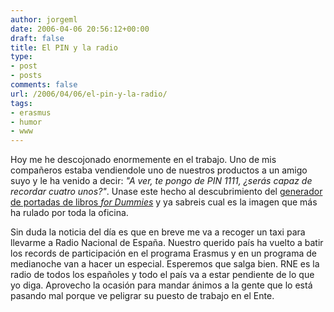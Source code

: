 ```yaml
---
author: jorgeml
date: 2006-04-06 20:56:12+00:00
draft: false
title: El PIN y la radio
type: 
- post
- posts
comments: false
url: /2006/04/06/el-pin-y-la-radio/
tags:
- erasmus
- humor
- www
---
```


Hoy me he descojonado enormemente en el trabajo. Uno de mis compañeros estaba vendiendole uno de nuestros productos a un amigo suyo y le ha venido a decir: _"A ver, te pongo de PIN 1111, ¿serás capaz de recordar cuatro unos?"_. Unase este hecho al descubrimiento del [generador de portadas de libros _for Dummies_](http://www.signgenerator.org/books/dummies/) y ya sabreis cual es la imagen que más ha rulado por toda la oficina.

Sin duda la noticia del día es que en breve me va a recoger un taxi para llevarme a Radio Nacional de España. Nuestro querido país ha vuelto a batir los records de participación en el programa Erasmus y en un programa de medianoche van a hacer un especial. Esperemos que salga bien. RNE es la radio de todos los españoles y todo el país va a estar pendiente de lo que yo diga. Aprovecho la ocasión para mandar ánimos a la gente que lo está pasando mal porque ve peligrar su puesto de trabajo en el Ente.
